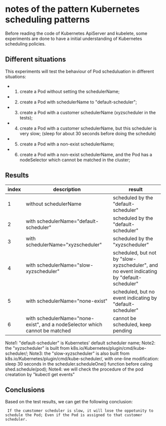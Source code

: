  # notes of the pattern Kubernetes scheduling patterns #
 Before reading the code of Kubernetes ApiServer and kubelete, some experiments are done to have a initial understanding
 of Kubernetes scheduling policies.
 
 ## Different situations ##
 
This experiments will test the behaviour of Pod scheduluation in different situations:

* 1. create a Pod without setting the schedulerName;
* 2. create a Pod with schedulerName to "default-scheduler";
* 3. create a Pod with a customer schedulerName (xyzscheduler in the tests);
* 4. create a Pod with a customer schedulerName, but this scheduler is very slow;
    (sleep for about 30 seconds before doing the schedule)
* 5. create a Pod with a non-exist schedulerName;
* 6. create a Pod with a non-exist schedulerName, and the Pod has a nodeSelector which cannot be matched in the cluster;


## Results ##
| index | description | result|
|-|-|-|
| 1 | without schedulerName | scheduled by the "default-scheduler" |
| 2 | with schedulerName="default-scheduler" | scheduled by the "default-scheduler" |
| 3 | with schedulerName="xyzscheduler" | scheduled by the "xyzscheduler" |
| 4 | with schedulerName="slow-xyzscheduler" | scheduled, but not by "slow-xyzscheduler", and no event indicating by "default-scheduler" |
| 5 | with schedulerName="none-exist" | scheduled, but no event indicating by "default-scheduler" |
| 6 | with schedulerName="none-exist", and a nodeSelector which cannot be matched | cannot be scheduled, keep pending |

Note1: "default-scheduler" is Kubernetes' default scheduler name;
Note2: the "xyzscheduler" is built from k8s.io/Kubernetes/plugin/cmd/kube-scheduler/;
Note3: the "slow-xyzscheduler" is also built from k8s.io/Kubernetes/plugin/cmd/kube-scheduler/, with one-line modification: sleep 30 seconds in the scheduler.scheduleOne() function before caling shed.schedule(pod);
Note4: we will check the procedure of the pod creatation by "kubectl get events"


## Conclusions ##
Based on the test results, we can get the following conclusion:
```console
 If the cumstomer scheduler is slow, it will lose the oppotunity to schedule the Pod; Even if the Pod is assigned to that customer scheduler.
 ```


    
